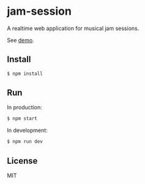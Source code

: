 # jam-session

A realtime web application for musical jam sessions.

See [demo](https://live-jam-session.herokuapp.com/).

## Install

```sh
$ npm install
```

## Run

In production:
```sh
$ npm start
```

In development:
```sh
$ npm run dev
```

## License

MIT
